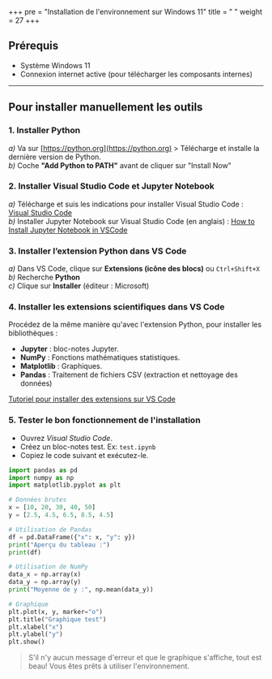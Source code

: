 +++
pre = "Installation de l'environnement sur Windows 11"
title = " "
weight = 27
+++

## Prérequis

* Système Windows 11
* Connexion internet active (pour télécharger les composants internes)

<!--
## Installation automatisée de l'environnement

1. Téléchargez le fichier [setup_env.exe](./setup_env.exe)
> Il se trouvera dans le dossier **Téléchargements**.
2. Faites un clic-droit dessus, puis choisissez **Exécuter en tant qu'administrateur**.
![Clic-droit En tant qu'admin](./install_admin.png?width=40vw)
3. Lorsque la phrase "**Installation silencieuse de Python**" s'affiche, cela indique que Python attend que vous confirmiez vouloir poursuivre l'installation de Python. 
```powershell
== Installation de Python 3.13.5 et outils associés ==
Téléchargement de python_installer.exe depuis https://www.python.org/ftp/python/3.13.5/python-3.13.5-amd64.exe
[========================================] 100.0% (28844032/28838672 bytes)
Téléchargement terminé.

Installation silencieuse de Python
```
> Ouvrez la fenêtre d'installation de Python (si elle ne l'est pas déjà) et cliquez sur **Oui**.

![Confirmer installation Python](./python_oui.png?width=40vw)

4. Laissez aller l'installation, jusqu'à la fermeture de la fenêtre.
5. Créer un fichier .ipynb et testez le fonctionnement du code suivant:

```python
import pandas as pd
import numpy as np
import matplotlib.pyplot as plt

x = [10,20,30,40,50]
y = [2.5,4.5,6.5,8.5,4.5]

plt.plot(x,y)
plt.title("Graphique test")
plt.show()
```

> Si le graphique s'affiche, tout est beau! Vous êtes prêts à utiliser l'environnement.
-->
<!--

## Guide d’installation étape par étape

Ce guide est conçu pour faciliter l’installation complète de l’environnement de programmation Python et de l’interface de développement.
Bon courage et bonne programmation !



## **Étape 1** : Installer Python 3.13.5

1. Téléchargez ou récupérez le fichier **[python_installer.exe](./python_installer.exe)**
2. Faites un clic droit dessus puis choisissez **« Exécuter en tant qu’administrateur »**.
![Clic-droit En tant qu'admin](./install_admin.png?width=40vw)
3. à l'étape des **Options avancées**, cochez la case **« Add Python to environment variables »**. Cliquez sur ***Install***
![Variable PATH](./var_path.png?width=35vw)
3. Laissez l’installateur fonctionner jusqu’à la fin.
4. Redémarrez l'ordinateur pour confirmer l'installation.
4. Une fois redémarré, ouvrez une nouvelle fenêtre **Invite de commandes** (tapez `cmd` dans le menu **Démarrer**).
![Invite de commande](./cmd.png?height=30vw)
5. Tapez la commande suivante pour vérifier l’installation :

   ```bash
   python --version
   ```

   Vous devriez voir s’afficher :

   ```
   Python 3.13.5
   ```
6. Si tout est correct, passez à l’étape suivante.


## **Étape 2** : Installer Visual Studio Code, Jupyter Notebook et les bibliothèques scientifiques

1. Téléchargez ou récupérez le fichier **[vscode_jupyter_libs_installer.exe](./vscode_jupyter_libs_installer.exe)**.
2. Faites un clic droit dessus puis choisissez **« Exécuter en tant qu’administrateur »**.
3. Laissez le programme s’exécuter jusqu’à ce que le message de fin apparaisse.
4. Cette étape installe :

   * Visual Studio Code
   * Jupyter Notebook
   * Les bibliothèques Python `pandas`, `matplotlib`, `numpy`
5. Pour vérifier, ouvrez **Visual Studio Code** depuis le menu **Démarrer**.
6. Ouvrez un terminal intégré (Menu → Terminal → Nouveau terminal).
![Terminal](./vscode_terminal.png)

7. Tapez :

   ```bash
   jupyter notebook
   ```

   Un navigateur devrait s’ouvrir avec Jupyter Notebook.


## Conseils importants

* Toujours lancer les installateurs en **mode administrateur** (clic droit > Exécuter en tant qu’administrateur).
* Ne pas fermer les fenêtres de commandes ou PowerShell pendant l’installation.
* En cas d’erreur, noter le message d’erreur exact faites une recherche sur Internet. Si vous n'arrivez pas à résoudre le problème, contactez moi sur mes heures de disponibilité [Mon horaire](https://python-a25.netlify.app/cours/horaire/)
-->
---

## Pour installer manuellement les outils

### 1. Installer Python

   *a)* Va sur [https://python.org](https://python.org) > Télécharge et installe la dernière version de Python.  
   *b)* Coche **"Add Python to PATH"** avant de cliquer sur "Install Now"

### 2. Installer Visual Studio Code et Jupyter Notebook

   *a)* Télécharge et suis les indications pour installer Visual Studio Code : [Visual Studio Code](https://code.visualstudio.com/download)  
   *b)* Installer Jupyter Notebook sur Visual Studio Code (en anglais) : [How to Install Jupyter Notebook in VSCode](https://www.youtube.com/watch?v=xS5ZXOC4e6A&t=45s)

### 3. Installer l’extension Python dans VS Code

   *a)* Dans VS Code, clique sur **Extensions (icône des blocs)** ou `Ctrl+Shift+X`  
   *b)* Recherche **Python**  
   *c)* Clique sur **Installer** (éditeur : Microsoft)

### 4. Installer les extensions scientifiques dans VS Code

Procédez de la même manière qu'avec l'extension Python, pour installer les bibliothèques :

* **Jupyter** : bloc-notes Jupyter.
* **NumPy** : Fonctions mathématiques statistiques.
* **Matplotlib** : Graphiques.
* **Pandas** : Traitement de fichiers CSV (extraction et nettoyage des données)

[Tutoriel pour installer des extensions sur VS Code](https://www.youtube.com/watch?v=AUt8NgwMbOo)

### 5. Tester le bon fonctionnement de l'installation

* Ouvrez *Visual Studio Code*.
* Créez un bloc-notes test. Ex: `test.ipynb`
* Copiez le code suivant et exécutez-le.

```python
import pandas as pd
import numpy as np
import matplotlib.pyplot as plt

# Données brutes
x = [10, 20, 30, 40, 50]
y = [2.5, 4.5, 6.5, 8.5, 4.5]

# Utilisation de Pandas
df = pd.DataFrame({"x": x, "y": y})
print("Aperçu du tableau :")
print(df)

# Utilisation de NumPy
data_x = np.array(x)
data_y = np.array(y)
print("Moyenne de y :", np.mean(data_y))

# Graphique
plt.plot(x, y, marker="o")
plt.title("Graphique test")
plt.xlabel("x")
plt.ylabel("y")
plt.show()
```

> S'il n'y aucun message d'erreur et que le graphique s'affiche, tout est beau! Vous êtes prêts à utiliser l'environnement.
